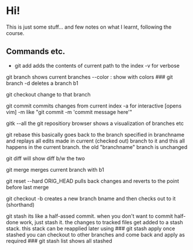 # Hi!

This is just some stuff... and few notes on what I learnt, following the course.

## Commands etc.

* git  add <path>
	adds the contents of current path to the index
	-v for verbose

git branch
	shows current branches
	--color : show with colors
	### git branch -d <b1>
		deletes a branch b1

git checkout <branchname>
	change to that branch

git commit 
	commits changes from current index
	-a for interactive [opens vim]
	-m like "git commit -m 'commit message here'"

gitk --all
	the git repositiory browser
	shows a visualization of branches etc

git rebase <branchname>
	this basically goes back to the branch specified in branchname and replays all edits made in current (checked out) branch
	to it and this all happens in the current branch. the old "branchname" branch is unchanged 

git diff <b1> <b2>
	will show diff b/w the two

git merge <b1>
	merges current branch with b1

git reset --hard ORIG_HEAD
	pulls back changes and reverts to the point before last merge


git checkout -b <bname>
	creates a new branch bname and then checks out to it (shorthand)

git stash
	its like a half-assed commit.
	when you don't want to commit half-done work, just stash it. the changes to tracked files get added to a stash stack.
	this stack can be reapplied later using
		### git stash apply
	once stashed you can checkout to other branches and come back and apply as required
		### git stash list
			shows all stashed